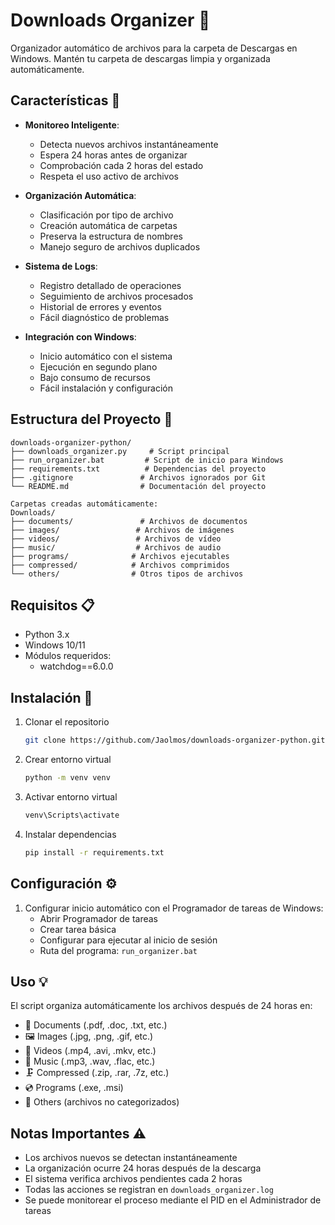 # Downloads Organizer 📂

Organizador automático de archivos para la carpeta de Descargas en Windows. Mantén tu carpeta de descargas limpia y organizada automáticamente.

## Características 🚀
- **Monitoreo Inteligente**: 
  - Detecta nuevos archivos instantáneamente
  - Espera 24 horas antes de organizar
  - Comprobación cada 2 horas del estado
  - Respeta el uso activo de archivos

- **Organización Automática**:
  - Clasificación por tipo de archivo
  - Creación automática de carpetas
  - Preserva la estructura de nombres
  - Manejo seguro de archivos duplicados

- **Sistema de Logs**:
  - Registro detallado de operaciones
  - Seguimiento de archivos procesados
  - Historial de errores y eventos
  - Fácil diagnóstico de problemas

- **Integración con Windows**:
  - Inicio automático con el sistema
  - Ejecución en segundo plano
  - Bajo consumo de recursos
  - Fácil instalación y configuración

## Estructura del Proyecto 📁
```
downloads-organizer-python/
├── downloads_organizer.py     # Script principal
├── run_organizer.bat         # Script de inicio para Windows
├── requirements.txt          # Dependencias del proyecto
├── .gitignore               # Archivos ignorados por Git
└── README.md                # Documentación del proyecto

Carpetas creadas automáticamente:
Downloads/
├── documents/               # Archivos de documentos
├── images/                 # Archivos de imágenes
├── videos/                 # Archivos de vídeo
├── music/                  # Archivos de audio
├── programs/              # Archivos ejecutables
├── compressed/            # Archivos comprimidos
└── others/                # Otros tipos de archivos
```

## Requisitos 📋
- Python 3.x
- Windows 10/11
- Módulos requeridos:
  - watchdog==6.0.0

## Instalación 🔧
1. Clonar el repositorio
   ```bash
   git clone https://github.com/Jaolmos/downloads-organizer-python.git
   ```

2. Crear entorno virtual
   ```bash
   python -m venv venv
   ```

3. Activar entorno virtual
   ```bash
   venv\Scripts\activate
   ```

4. Instalar dependencias
   ```bash
   pip install -r requirements.txt
   ```

## Configuración ⚙️
1. Configurar inicio automático con el Programador de tareas de Windows:
   - Abrir Programador de tareas
   - Crear tarea básica
   - Configurar para ejecutar al inicio de sesión
   - Ruta del programa: `run_organizer.bat`

## Uso 💡
El script organiza automáticamente los archivos después de 24 horas en:
- 📄 Documents (.pdf, .doc, .txt, etc.)
- 🖼️ Images (.jpg, .png, .gif, etc.)
- 🎥 Videos (.mp4, .avi, .mkv, etc.)
- 🎵 Music (.mp3, .wav, .flac, etc.)
- 🗜️ Compressed (.zip, .rar, .7z, etc.)
- 💿 Programs (.exe, .msi)
- 📁 Others (archivos no categorizados)

## Notas Importantes ⚠️
- Los archivos nuevos se detectan instantáneamente
- La organización ocurre 24 horas después de la descarga
- El sistema verifica archivos pendientes cada 2 horas
- Todas las acciones se registran en `downloads_organizer.log`
- Se puede monitorear el proceso mediante el PID en el Administrador de tareas